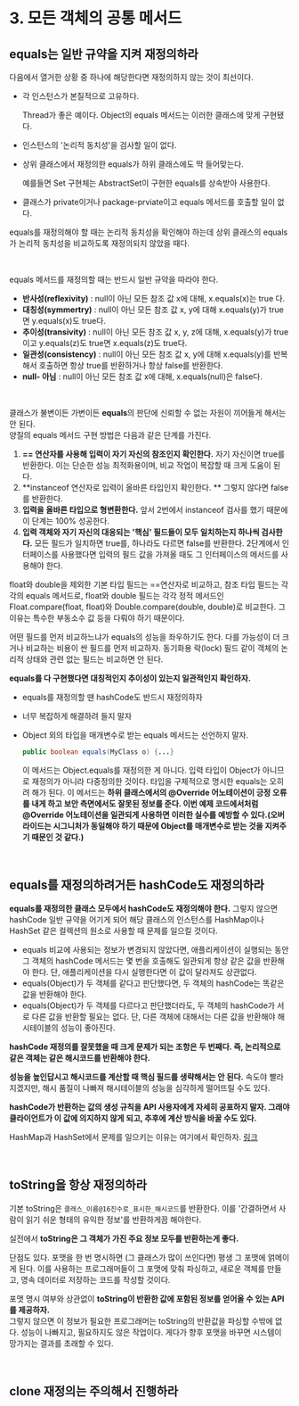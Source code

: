 # 3. 모든 객체의 공통 메서드

## equals는 일반 규약을 지켜 재정의하라

다음에서 열거한 상황 중 하나에 해당한다면 재정의하지 않는 것이 최선이다.  

* 각 인스턴스가 본질적으로 고유하다.

  Thread가 좋은 예이다. Object의 equals 메서드는 이러한 클래스에 맞게 구현됐다.

* 인스턴스의 '논리적 동치성'을 검사할 일이 없다.

* 상위 클래스에서 재정의한 equals가 하위 클래스에도 딱 들어맞는다.

  예를들면 Set 구현체는 AbstractSet이 구현한 equals를 상속받아 사용한다.

* 클래스가 private이거나 package-prviate이고 equals 메서드를 호출할 일이 없다.

equals를 재정의해야 할 때는 논리적 동치성을 확인해야 하는데 상위 클래스의 equals가 논리적 동치성을 비교하도록 재정의되지 않았을 때다.  

<br/>

equals 메서드를 재정의할 때는 반드시 일반 규약을 따라야 한다.  

* **반사성(reflexivity)** : null이 아닌 모든 참조 값 x에 대해, x.equals(x)는 true 다.
* **대칭성(symmertry)** : null이 아닌 모든 참조 값 x, y에 대해 x.equals(y)가 true면 y.equals(x)도 true다.
* **추이성(transivity)** : null이 아닌 모든 참조 값 x, y, z에 대해, x.equals(y)가 true이고 y.equals(z)도 true면 x.equals(z)도 true다.
* **일관성(consistency)** : null이 아닌 모든 참조 값 x, y에 대해 x.equals(y)를 반복해서 호출하면 항상 true를 반환하거나 항상 false를 반환한다.
* **null- 아님** : null이 아닌 모든 참조 값 x에 대해, x.equals(null)은 false다.

<br/>

클래스가 불변이든 가변이든 **equals**의 판단에 신뢰할 수 없는 자원이 끼어들게 해서는 안 된다.  
양질의 equals 메서드 구현 방법은 다음과 같은 단계를 가진다.  

1. **== 연산자를 사용해 입력이 자기 자신의 참조인지 확인한다.** 자기 자신이면 true를 반환한다. 이는 단순한 성능 최적화용이며, 비교 작업이 복잡할 때 크게 도움이 된다.
2. **instanceof 연산자로 입력이 올바른 타입인지 확인한다. ** 그렇지 않다면 false를 반환한다.
3. **입력을 올바른 타입으로 형변환한다.** 앞서 2번에서 instanceof 검사를 했기 때문에 이 단계는 100% 성공한다.
4. **입력 객체와 자기 자신의 대응되는 '핵심' 필드들이 모두 일치하는지 하나씩 검사한다.** 모든 필드가 일치하면 true를, 하나라도 다르면 false를 반환한다. 2단계에서 인터페이스를 사용했다면 입력의 필드 값을 가져올 때도 그 인터페이스의 메서드를 사용해야 한다.

  

float와 double을 제외한 기본 타입 필드는 ==연산자로 비교하고, 참조 타입 필드는 각각의 equals 메서드로, float와 double 필드는 각각 정적 메서드인 Float.compare(float, float)와 Double.compare(double, double)로 비교한다. 그 이유는 특수한 부동소수 값 등을 다뤄야 하기 때문이다.  

어떤 필드를 먼저 비교하느냐가 equals의 성능을 좌우하기도 한다. 다를 가능성이 더 크거나 비교하는 비용이 싼 필드를 먼저 비교하자. 동기화용 락(lock) 필드 같이 객체의 논리적 상태와 관련 없는 필드는 비교하면 안 된다.  

**equals를 다 구현했다면 대칭적인지 추이성이 있는지 일관적인지 확인하자.**  

* equals를 재정의할 땐 hashCode도 반드시 재정의하자

* 너무 복잡하게 해결하려 들지 말자

* Object 외의 타입을 매개변수로 받는 equals 메서드는 선언하지 말자.

  ```java
  public boolean equals(MyClass o) {...}
  ```

  이 메서드는 Object.equals를 재정의한 게 아니다. 입력 타입이 Object가 아니므로 재정의가 아니라 다중정의한 것이다. 타입을 구체적으로 명시한 equals는 오히려 해가 된다. 이 메서드는 **하위 클래스에서의 @Override 어노테이션이 긍정 오류를 내게 하고 보안 측면에서도 잘못된 정보를 준다. 이번 예제 코드에서처럼 @Override 어노테이션을 일관되게 사용하면 이러한 실수를 예방할 수 있다.(오버라이드는 시그니처가 동일해야 하기 때문에 Object를 매개변수로 받는 것을 지켜주기 때문인 것 같다.)**  

<br/>

## equals를 재정의하려거든 hashCode도 재정의하라

**equals를 재정의한 클래스 모두에서 hashCode도 재정의해야 한다.** 그렇지 않으면 hashCode 일반 규약을 어기게 되어 해당 클래스의 인스턴스를 HashMap이나 HashSet 같은 컬렉션의 원소로 사용할 때 문제를 일으킬 것이다.  

* equals 비교에 사용되는 정보가 변경되지 않았다면, 애플리케이션이 실행되는 동안 그 객체의 hashCode 메서드는 몇 번을 호출해도 일관되게 항상 같은 값을 반환해야 한다. 단, 애플리케이션을 다시 실행한다면 이 값이 달라져도 상관없다.
* equals(Object)가 두 객체를 같다고 판단했다면, 두 객체의 hashCode는 똑같은 값을 반환해야 한다.
* equals(Object)가 두 객체를 다르다고 판단했더라도, 두 객체의 hashCode가 서로 다른 값을 반환할 필요는 없다. 단, 다른 객체에 대해서는 다른 값을 반환해야 해시테이블의 성능이 좋아진다.

**hashCode 재정의를 잘못했을 때 크게 문제가 되는 조항은 두 번째다. 즉, 논리적으로 같은 객체는 같은 해시코드를 반환해야 한다.**  

**성능을 높인답시고 해시코드를 계산할 때 핵심 필드를 생략해서는 안 된다.** 속도야 빨라지겠지만, 해시 품질이 나빠져 해시테이블의 성능을 심각하게 떨어뜨릴 수도 있다.  

**hashCode가 반환하는 값의 생성 규칙을 API 사용자에게 자세히 공표하지 말자. 그래야 클라이언트가 이 값에 의지하지 않게 되고, 추후에 계산 방식을 바꿀 수도 있다.**  

HashMap과 HashSet에서 문제를 일으키는 이유는 여기에서 확인하자. [링크](https://github.com/Be-poz/TIL/blob/master/Java/equals%2C%20%3D%3D%2C%20hashCode%20%EC%9D%98%20%EC%B0%A8%EC%9D%B4%EC%99%80%20%EC%9E%AC%EC%A0%95%EC%9D%98%20%EC%8B%9C%EC%A0%90%EC%97%90%20%EB%8C%80%ED%95%B4.md)  

<br/>

## toString을 항상 재정의하라

기본 toString은 ``클래스_이름@16진수로_표시한_해시코드``를 반환한다. 이를 '간결하면서 사람이 읽기 쉬운 형태의 유익한 정보'를 반환하게끔 해야한다.  

실전에서 **toString은 그 객체가 가진 주요 정보 모두를 반환하는게 좋다.**  

단점도 있다. 포맷을 한 번 명시하면 (그 클래스가 많이 쓰인다면) 평생 그 포맷에 얽메이게 된다. 이를 사용하는 프로그래머들이 그 포맷에 맞춰 파싱하고, 새로운 객체를 만들고, 영속 데이터로 저장하는 코드를 작성할 것이다.  

포맷 명시 여부와 상관없이 **toString이 반환한 값에 포함된 정보를 얻어올 수 있는 API를 제공하자.**  
그렇지 않으면 이 정보가 필요한 프로그래머는 toString의 반환값을 파싱할 수밖에 없다. 성능이 나빠지고, 필요하지도 않은 작업이다. 게다가 향후 포맷을 바꾸면 시스템이 망가지는 결과를 초래할 수 있다.  

<br/>

## clone 재정의는 주의해서 진행하라

